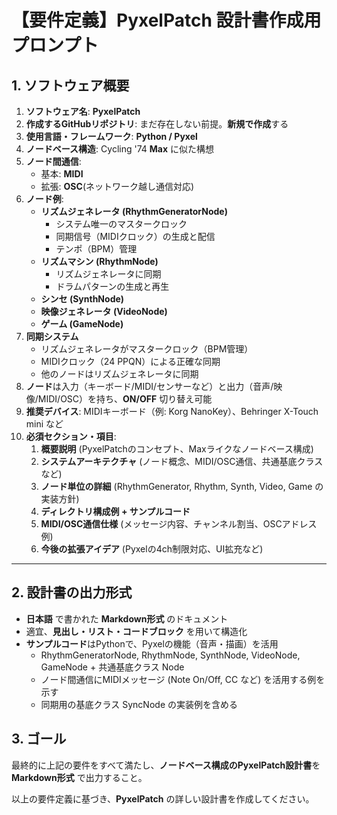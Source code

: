 # 【要件定義】PyxelPatch 設計書作成用プロンプト

## 1. ソフトウェア概要
1. **ソフトウェア名**: **PyxelPatch**  
2. **作成するGitHubリポジトリ**: まだ存在しない前提。**新規で作成**する  
3. **使用言語・フレームワーク**: **Python / Pyxel**  
4. **ノードベース構造**: Cycling '74 **Max** に似た構想  
5. **ノード間通信**:  
   - 基本: **MIDI**  
   - 拡張: **OSC**(ネットワーク越し通信対応)  
6. **ノード例**:  
   - **リズムジェネレータ (RhythmGeneratorNode)**
     - システム唯一のマスタークロック
     - 同期信号（MIDIクロック）の生成と配信
     - テンポ（BPM）管理
   - **リズムマシン (RhythmNode)**  
     - リズムジェネレータに同期
     - ドラムパターンの生成と再生
   - **シンセ (SynthNode)**  
   - **映像ジェネレータ (VideoNode)**  
   - **ゲーム (GameNode)**  
7. **同期システム**
   - リズムジェネレータがマスタークロック（BPM管理）
   - MIDIクロック（24 PPQN）による正確な同期
   - 他のノードはリズムジェネレータに同期
8. **ノード**は入力（キーボード/MIDI/センサーなど）と出力（音声/映像/MIDI/OSC）を持ち、**ON/OFF** 切り替え可能  
9. **推奨デバイス**: MIDIキーボード（例: Korg NanoKey）、Behringer X-Touch mini など  
10. **必須セクション・項目**:  
    1. **概要説明** (PyxelPatchのコンセプト、Maxライクなノードベース構成)  
    2. **システムアーキテクチャ** (ノード概念、MIDI/OSC通信、共通基底クラスなど)  
    3. **ノード単位の詳細** (RhythmGenerator, Rhythm, Synth, Video, Game の実装方針)  
    4. **ディレクトリ構成例 + サンプルコード**  
    5. **MIDI/OSC通信仕様** (メッセージ内容、チャンネル割当、OSCアドレス例)  
    6. **今後の拡張アイデア** (Pyxelの4ch制限対応、UI拡充など)

---

## 2. 設計書の出力形式
- **日本語** で書かれた **Markdown形式** のドキュメント  
- 適宜、**見出し・リスト・コードブロック** を用いて構造化  
- **サンプルコード**はPythonで、Pyxelの機能（音声・描画）を活用  
  - RhythmGeneratorNode, RhythmNode, SynthNode, VideoNode, GameNode + 共通基底クラス Node  
  - ノード間通信にMIDIメッセージ (Note On/Off, CC など) を活用する例を示す  
  - 同期用の基底クラス SyncNode の実装例を含める


## 3. ゴール
最終的に上記の要件をすべて満たし、**ノードベース構成のPyxelPatch設計書**を **Markdown形式** で出力すること。

以上の要件定義に基づき、**PyxelPatch** の詳しい設計書を作成してください。

